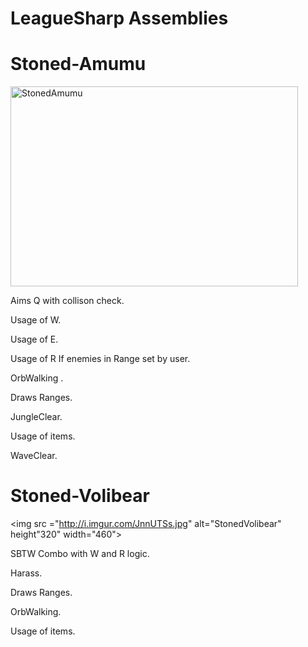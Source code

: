 LeagueSharp Assemblies
===========

Stoned-Amumu
===========

<img src="http://i.imgur.com/mAVdkMH.jpg" alt="StonedAmumu" height="320" width="460"> 

Aims Q with collison check.

Usage of W.

Usage of E. 

Usage of R If enemies in Range set by user.

OrbWalking .

Draws Ranges.

JungleClear.

Usage of items.

WaveClear.

Stoned-Volibear
===========
<img src ="http://i.imgur.com/JnnUTSs.jpg" alt="StonedVolibear" height"320" width="460">

SBTW Combo with W and R logic.  

Harass.

Draws Ranges.

OrbWalking.

Usage of items.

